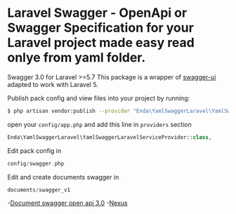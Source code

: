 Laravel Swagger - OpenApi or Swagger Specification for your Laravel project made easy read onlye from yaml folder.
==========

Swagger 3.0 for Laravel >=5.7
This package is a wrapper of [swagger-ui](https://github.com/swagger-api/swagger-ui) adapted to work with Laravel 5.

Publish pack config and view files into your project by running:

```bash
$ php artisan vendor:publish --provider "Enda\YamlSwaggerLaravel\YamlSwaggerLaravelServiceProvider"
```
open your `config/app.php` and add this line in `providers` section
```php
Enda\YamlSwaggerLaravel\YamlSwaggerLaravelServiceProvider::class,
```
Edit pack config in 
```php
config/swagger.php
```

Edit and create documents swagger in 
```php
documents/swagger_v1
```
-[Document swagger open api 3.0](https://swagger.io/specification/)
-[Nexus](https://nexusfrontier.tech/)